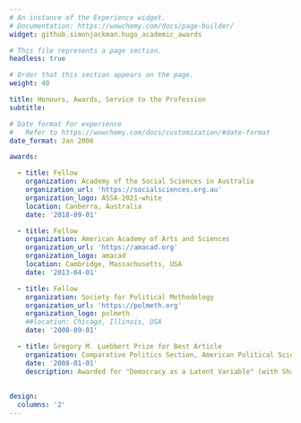 ```yaml
---
# An instance of the Experience widget.
# Documentation: https://wowchemy.com/docs/page-builder/
widget: github.simonjackman.hugo_academic_awards

# This file represents a page section.
headless: true

# Order that this section appears on the page.
weight: 40

title: Honours, Awards, Service to the Profession
subtitle:

# Date format for experience
#   Refer to https://wowchemy.com/docs/customization/#date-format
date_format: Jan 2006

awards:

  - title: Fellow
    organization: Academy of the Social Sciences in Australia
    organization_url: 'https://socialsciences.org.au'
    organization_logo: ASSA-2021-white
    location: Canberra, Australia
    date: '2018-09-01'

  - title: Fellow
    organization: American Academy of Arts and Sciences
    organization_url: 'https://amacad.org'
    organization_logo: amacad
    location: Cambridge, Massachusetts, USA
    date: '2013-04-01'

  - title: Fellow
    organization: Society for Political Methodology
    organization_url: 'https://polmeth.org'
    organization_logo: polmeth
    ##location: Chicago, Illinois, USA
    date: '2008-09-01'

  - title: Gregory M. Luebbert Prize for Best Article
    organization: Comparative Politics Section, American Political Science Association
    date: '2008-01-01'
    description: Awarded for "Democracy as a Latent Variable" (with Shawn Treier), _American Journal of Political Science_.
  
 
design:
  columns: '2'
---
```

